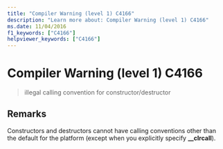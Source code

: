 ```yaml
---
title: "Compiler Warning (level 1) C4166"
description: "Learn more about: Compiler Warning (level 1) C4166"
ms.date: 11/04/2016
f1_keywords: ["C4166"]
helpviewer_keywords: ["C4166"]
---
```

# Compiler Warning (level 1) C4166

> illegal calling convention for constructor/destructor

## Remarks

Constructors and destructors cannot have calling conventions other than the default for the platform (except when you explicitly specify **__clrcall**).
